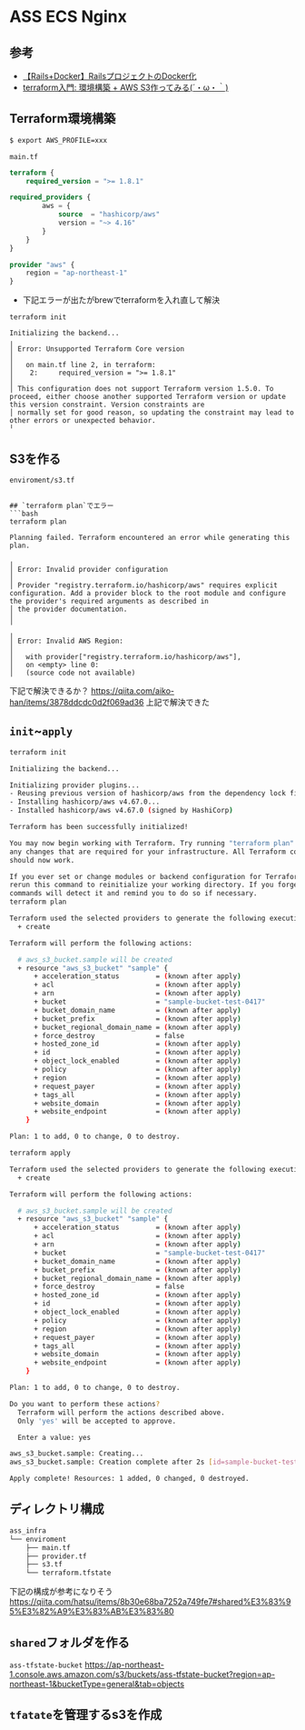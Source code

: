 # ASS ECS Nginx

## 参考
- [【Rails+Docker】RailsプロジェクトのDocker化](https://zenn.dev/prune/books/28c2d690e11e45/viewer/e87aa4)
- [terraform入門: 環境構築 + AWS S3作ってみる(´・ω・｀)](https://zenn.dev/cureapp/articles/07fca4c86a0114)

## Terraform環境構築
```bash
$ export AWS_PROFILE=xxx
```

`main.tf`
```terraform
terraform {
    required_version = ">= 1.8.1"

required_providers {
        aws = {
            source  = "hashicorp/aws"
            version = "~> 4.16"
        }
    }
}

provider "aws" {
    region = "ap-northeast-1"
}
```

- 下記エラーが出たがbrewでterraformを入れ直して解決
```
terraform init

Initializing the backend...
╷
│ Error: Unsupported Terraform Core version
│
│   on main.tf line 2, in terraform:
│    2:     required_version = ">= 1.8.1"
│
│ This configuration does not support Terraform version 1.5.0. To proceed, either choose another supported Terraform version or update this version constraint. Version constraints are
│ normally set for good reason, so updating the constraint may lead to other errors or unexpected behavior.
╵
```

## S3を作る
`enviroment/s3.tf`
```

## `terraform plan`でエラー
```bash
terraform plan

Planning failed. Terraform encountered an error while generating this plan.

╷
│ Error: Invalid provider configuration
│
│ Provider "registry.terraform.io/hashicorp/aws" requires explicit configuration. Add a provider block to the root module and configure the provider's required arguments as described in
│ the provider documentation.
│
╵
╷
│ Error: Invalid AWS Region:
│
│   with provider["registry.terraform.io/hashicorp/aws"],
│   on <empty> line 0:
│   (source code not available)
```

下記で解決できるか？
https://qiita.com/aiko-han/items/3878ddcdc0d2f069ad36
上記で解決できた

## `init`~`apply`

```bash
terraform init

Initializing the backend...

Initializing provider plugins...
- Reusing previous version of hashicorp/aws from the dependency lock file
- Installing hashicorp/aws v4.67.0...
- Installed hashicorp/aws v4.67.0 (signed by HashiCorp)

Terraform has been successfully initialized!

You may now begin working with Terraform. Try running "terraform plan" to see
any changes that are required for your infrastructure. All Terraform commands
should now work.

If you ever set or change modules or backend configuration for Terraform,
rerun this command to reinitialize your working directory. If you forget, other
commands will detect it and remind you to do so if necessary.
terraform plan

Terraform used the selected providers to generate the following execution plan. Resource actions are indicated with the following symbols:
  + create

Terraform will perform the following actions:

  # aws_s3_bucket.sample will be created
  + resource "aws_s3_bucket" "sample" {
      + acceleration_status         = (known after apply)
      + acl                         = (known after apply)
      + arn                         = (known after apply)
      + bucket                      = "sample-bucket-test-0417"
      + bucket_domain_name          = (known after apply)
      + bucket_prefix               = (known after apply)
      + bucket_regional_domain_name = (known after apply)
      + force_destroy               = false
      + hosted_zone_id              = (known after apply)
      + id                          = (known after apply)
      + object_lock_enabled         = (known after apply)
      + policy                      = (known after apply)
      + region                      = (known after apply)
      + request_payer               = (known after apply)
      + tags_all                    = (known after apply)
      + website_domain              = (known after apply)
      + website_endpoint            = (known after apply)
    }

Plan: 1 to add, 0 to change, 0 to destroy.

terraform apply

Terraform used the selected providers to generate the following execution plan. Resource actions are indicated with the following symbols:
  + create

Terraform will perform the following actions:

  # aws_s3_bucket.sample will be created
  + resource "aws_s3_bucket" "sample" {
      + acceleration_status         = (known after apply)
      + acl                         = (known after apply)
      + arn                         = (known after apply)
      + bucket                      = "sample-bucket-test-0417"
      + bucket_domain_name          = (known after apply)
      + bucket_prefix               = (known after apply)
      + bucket_regional_domain_name = (known after apply)
      + force_destroy               = false
      + hosted_zone_id              = (known after apply)
      + id                          = (known after apply)
      + object_lock_enabled         = (known after apply)
      + policy                      = (known after apply)
      + region                      = (known after apply)
      + request_payer               = (known after apply)
      + tags_all                    = (known after apply)
      + website_domain              = (known after apply)
      + website_endpoint            = (known after apply)
    }

Plan: 1 to add, 0 to change, 0 to destroy.

Do you want to perform these actions?
  Terraform will perform the actions described above.
  Only 'yes' will be accepted to approve.

  Enter a value: yes

aws_s3_bucket.sample: Creating...
aws_s3_bucket.sample: Creation complete after 2s [id=sample-bucket-test-0417]

Apply complete! Resources: 1 added, 0 changed, 0 destroyed.
```

## ディレクトリ構成
```bash
ass_infra
└── enviroment
    ├── main.tf
    ├── provider.tf
    ├── s3.tf
    └── terraform.tfstate
```

下記の構成が参考になりそう
https://qiita.com/hatsu/items/8b30e68ba7252a749fe7#shared%E3%83%95%E3%82%A9%E3%83%AB%E3%83%80

## `shared`フォルダを作る
`ass-tfstate-bucket`
https://ap-northeast-1.console.aws.amazon.com/s3/buckets/ass-tfstate-bucket?region=ap-northeast-1&bucketType=general&tab=objects


## `tfatate`を管理するs3を作成

